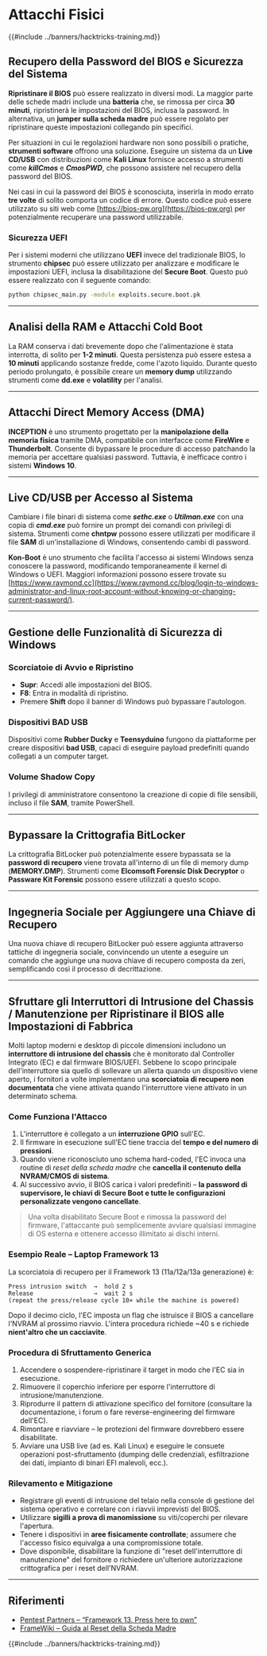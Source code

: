 # Attacchi Fisici

{{#include ../banners/hacktricks-training.md}}

## Recupero della Password del BIOS e Sicurezza del Sistema

**Ripristinare il BIOS** può essere realizzato in diversi modi. La maggior parte delle schede madri include una **batteria** che, se rimossa per circa **30 minuti**, ripristinerà le impostazioni del BIOS, inclusa la password. In alternativa, un **jumper sulla scheda madre** può essere regolato per ripristinare queste impostazioni collegando pin specifici.

Per situazioni in cui le regolazioni hardware non sono possibili o pratiche, **strumenti software** offrono una soluzione. Eseguire un sistema da un **Live CD/USB** con distribuzioni come **Kali Linux** fornisce accesso a strumenti come **_killCmos_** e **_CmosPWD_**, che possono assistere nel recupero della password del BIOS.

Nei casi in cui la password del BIOS è sconosciuta, inserirla in modo errato **tre volte** di solito comporta un codice di errore. Questo codice può essere utilizzato su siti web come [https://bios-pw.org](https://bios-pw.org) per potenzialmente recuperare una password utilizzabile.

### Sicurezza UEFI

Per i sistemi moderni che utilizzano **UEFI** invece del tradizionale BIOS, lo strumento **chipsec** può essere utilizzato per analizzare e modificare le impostazioni UEFI, inclusa la disabilitazione del **Secure Boot**. Questo può essere realizzato con il seguente comando:
```bash
python chipsec_main.py -module exploits.secure.boot.pk
```
---

## Analisi della RAM e Attacchi Cold Boot

La RAM conserva i dati brevemente dopo che l'alimentazione è stata interrotta, di solito per **1-2 minuti**. Questa persistenza può essere estesa a **10 minuti** applicando sostanze fredde, come l'azoto liquido. Durante questo periodo prolungato, è possibile creare un **memory dump** utilizzando strumenti come **dd.exe** e **volatility** per l'analisi.

---

## Attacchi Direct Memory Access (DMA)

**INCEPTION** è uno strumento progettato per la **manipolazione della memoria fisica** tramite DMA, compatibile con interfacce come **FireWire** e **Thunderbolt**. Consente di bypassare le procedure di accesso patchando la memoria per accettare qualsiasi password. Tuttavia, è inefficace contro i sistemi **Windows 10**.

---

## Live CD/USB per Accesso al Sistema

Cambiare i file binari di sistema come **_sethc.exe_** o **_Utilman.exe_** con una copia di **_cmd.exe_** può fornire un prompt dei comandi con privilegi di sistema. Strumenti come **chntpw** possono essere utilizzati per modificare il file **SAM** di un'installazione di Windows, consentendo cambi di password.

**Kon-Boot** è uno strumento che facilita l'accesso ai sistemi Windows senza conoscere la password, modificando temporaneamente il kernel di Windows o UEFI. Maggiori informazioni possono essere trovate su [https://www.raymond.cc](https://www.raymond.cc/blog/login-to-windows-administrator-and-linux-root-account-without-knowing-or-changing-current-password/).

---

## Gestione delle Funzionalità di Sicurezza di Windows

### Scorciatoie di Avvio e Ripristino

- **Supr**: Accedi alle impostazioni del BIOS.
- **F8**: Entra in modalità di ripristino.
- Premere **Shift** dopo il banner di Windows può bypassare l'autologon.

### Dispositivi BAD USB

Dispositivi come **Rubber Ducky** e **Teensyduino** fungono da piattaforme per creare dispositivi **bad USB**, capaci di eseguire payload predefiniti quando collegati a un computer target.

### Volume Shadow Copy

I privilegi di amministratore consentono la creazione di copie di file sensibili, incluso il file **SAM**, tramite PowerShell.

---

## Bypassare la Crittografia BitLocker

La crittografia BitLocker può potenzialmente essere bypassata se la **password di recupero** viene trovata all'interno di un file di memory dump (**MEMORY.DMP**). Strumenti come **Elcomsoft Forensic Disk Decryptor** o **Passware Kit Forensic** possono essere utilizzati a questo scopo.

---

## Ingegneria Sociale per Aggiungere una Chiave di Recupero

Una nuova chiave di recupero BitLocker può essere aggiunta attraverso tattiche di ingegneria sociale, convincendo un utente a eseguire un comando che aggiunge una nuova chiave di recupero composta da zeri, semplificando così il processo di decrittazione.

---

## Sfruttare gli Interruttori di Intrusione del Chassis / Manutenzione per Ripristinare il BIOS alle Impostazioni di Fabbrica

Molti laptop moderni e desktop di piccole dimensioni includono un **interruttore di intrusione del chassis** che è monitorato dal Controller Integrato (EC) e dal firmware BIOS/UEFI. Sebbene lo scopo principale dell'interruttore sia quello di sollevare un allerta quando un dispositivo viene aperto, i fornitori a volte implementano una **scorciatoia di recupero non documentata** che viene attivata quando l'interruttore viene attivato in un determinato schema.

### Come Funziona l'Attacco

1. L'interruttore è collegato a un **interruzione GPIO** sull'EC.
2. Il firmware in esecuzione sull'EC tiene traccia del **tempo e del numero di pressioni**.
3. Quando viene riconosciuto uno schema hard-coded, l'EC invoca una routine di *reset della scheda madre* che **cancella il contenuto della NVRAM/CMOS di sistema**.
4. Al successivo avvio, il BIOS carica i valori predefiniti – **la password di supervisore, le chiavi di Secure Boot e tutte le configurazioni personalizzate vengono cancellate**.

> Una volta disabilitato Secure Boot e rimossa la password del firmware, l'attaccante può semplicemente avviare qualsiasi immagine di OS esterna e ottenere accesso illimitato ai dischi interni.

### Esempio Reale – Laptop Framework 13

La scorciatoia di recupero per il Framework 13 (11a/12a/13a generazione) è:
```text
Press intrusion switch  →  hold 2 s
Release                 →  wait 2 s
(repeat the press/release cycle 10× while the machine is powered)
```
Dopo il decimo ciclo, l'EC imposta un flag che istruisce il BIOS a cancellare l'NVRAM al prossimo riavvio. L'intera procedura richiede ~40 s e richiede **nient'altro che un cacciavite**.

### Procedura di Sfruttamento Generica

1. Accendere o sospendere-ripristinare il target in modo che l'EC sia in esecuzione.
2. Rimuovere il coperchio inferiore per esporre l'interruttore di intrusione/manutenzione.
3. Riprodurre il pattern di attivazione specifico del fornitore (consultare la documentazione, i forum o fare reverse-engineering del firmware dell'EC).
4. Rimontare e riavviare – le protezioni del firmware dovrebbero essere disabilitate.
5. Avviare una USB live (ad es. Kali Linux) e eseguire le consuete operazioni post-sfruttamento (dumping delle credenziali, esfiltrazione dei dati, impianto di binari EFI malevoli, ecc.).

### Rilevamento e Mitigazione

* Registrare gli eventi di intrusione del telaio nella console di gestione del sistema operativo e correlare con i riavvii imprevisti del BIOS.
* Utilizzare **sigilli a prova di manomissione** su viti/coperchi per rilevare l'apertura.
* Tenere i dispositivi in **aree fisicamente controllate**; assumere che l'accesso fisico equivalga a una compromissione totale.
* Dove disponibile, disabilitare la funzione di "reset dell'interruttore di manutenzione" del fornitore o richiedere un'ulteriore autorizzazione crittografica per i reset dell'NVRAM.

---

## Riferimenti

- [Pentest Partners – “Framework 13. Press here to pwn”](https://www.pentestpartners.com/security-blog/framework-13-press-here-to-pwn/)
- [FrameWiki – Guida al Reset della Scheda Madre](https://framewiki.net/guides/mainboard-reset)

{{#include ../banners/hacktricks-training.md}}
